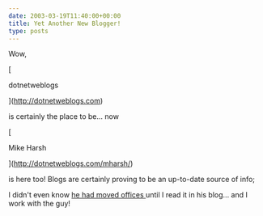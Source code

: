 ```yaml
---
date: 2003-03-19T11:40:00+00:00
title: Yet Another New Blogger!
type: posts
---
```

Wow,

[

dotnetweblogs

](http://dotnetweblogs.com)

is certainly the place to be... now

[

Mike Harsh

](http://dotnetweblogs.com/mharsh/)

is here too! Blogs are certainly proving to be an up-to-date source of info;

I didn't even know [he had moved offices ](http://dotnetweblogs.com/mharsh/posts/4016.aspx)until I read it in his blog... and I work with the guy!
